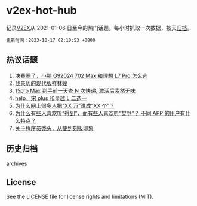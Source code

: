 # v2ex-hot-hub

 记录[V2EX](https://www.v2ex.com/)从 2021-01-06 日至今的热门话题。每小时抓取一次数据，按天[归档](archives)。

`更新时间：2023-10-17 02:10:53 +0800`

## 热议话题

1. [决赛圈了，小鹏 G92024 702 Max 和理想 L7 Pro,怎么选](https://www.v2ex.com/t/982276)
1. [我亲历的现代版祥林嫂](https://www.v2ex.com/t/982321)
1. [15pro Max 到手前一天查 N 次快递, 激活后索然无味](https://www.v2ex.com/t/982312)
1. [help，宋 plus 和星越 L 二选一](https://www.v2ex.com/t/982327)
1. [为什么网上很多人把“XX 万”说成“XX 个”？](https://www.v2ex.com/t/982448)
1. [为什么有些人喜欢听“得到”，而有些人喜欢听“樊登”？ 不同 APP 的用户有什么特点？](https://www.v2ex.com/t/982275)
1. [关于程序员秃头，从梗到刻板印象](https://www.v2ex.com/t/982338)

## 历史归档

[archives](archives)

## License

See the [LICENSE](LICENSE) file for license rights and limitations (MIT).
